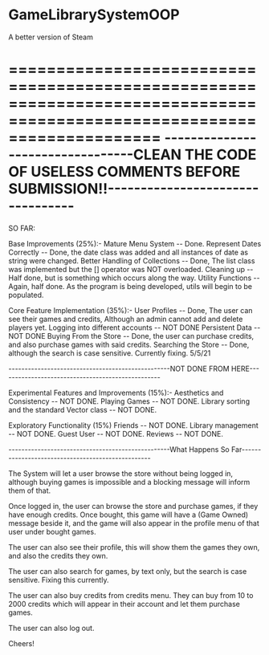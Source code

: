# GameLibrarySystemOOP
A better version of Steam


========================================================================================================================
---------------------------------CLEAN THE CODE OF USELESS COMMENTS BEFORE SUBMISSION!!---------------------------------
========================================================================================================================



SO FAR:

Base Improvements (25%):-
  Mature Menu System -- Done. 
  Represent Dates Correctly -- Done, the date class was added and all instances of date as string were changed.
  Better Handling of Collections -- Done, The list class was implemented but the [] operator was NOT overloaded.
  Cleaning up -- Half done, but is something which occurs along the way.
  Utility Functions -- Again, half done. As the program is being developed, utils will begin to be populated.
  
Core Feature Implementation (35%):-
  User Profiles -- Done, The user can see their games and credits, Although an admin cannot add and delete players yet.
  Logging into different accounts -- NOT DONE
  Persistent Data -- NOT DONE
  Buying From the Store -- Done, the user can purchase credits, and also purchase games with said credits.
  Searching the Store -- Done, although the search is case sensitive. Currently fixing. 5/5/21
  
  
--------------------------------------------------NOT DONE FROM HERE--------------------------------------------------

Experimental Features and Improvements (15%):-
  Aesthetics and Consistency -- NOT DONE.
  Playing Games -- NOT DONE.
  Library sorting and the standard Vector class -- NOT DONE.
  
Exploratory Functionality (15%)
  Friends -- NOT DONE.
  Library management -- NOT DONE.
  Guest User -- NOT DONE.
  Reviews -- NOT DONE.

  
--------------------------------------------------What Happens So Far--------------------------------------------------

The System will let a user browse the store without being logged in, although buying games is impossible and a blocking 
message will inform them of that.

Once logged in, the user can browse the store and purchase games, if they have enough credits. Once bought, this game will 
have a (Game Owned) message beside it, and the game will also appear in the profile menu of that user under bought games.

The user can also see their profile, this will show them the games they own, and also the credits they own.

The user can also search for games, by text only, but the search is case sensitive. Fixing this currently.

The user can also buy credits from  credits menu. They can buy from 10 to 2000 credits which will appear in their account and 
let them purchase games.

The user can also log out.





Cheers!




